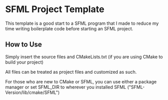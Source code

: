 <h1>SFML Project Template</h1>
<p>This template is a good start to a SFML program that I made to reduce my time writing boilerplate code before starting an SFML project.</p>
<h2>How to Use</h2>
<p>Simply insert the source files and CMakeLists.txt (if you are using CMake to build your project)</p>
<p>All files can be treated as project files and customized as such.</p>
<p>For those who are new to CMake or SFML, you can use either a package manager or set SFML_DIR to wherever you installed SFML ("SFML-Version/lib/cmake/SFML") </p>